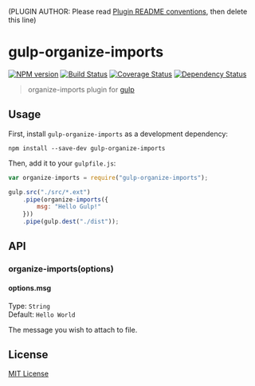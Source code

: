 (PLUGIN AUTHOR: Please read [Plugin README conventions](https://github.com/wearefractal/gulp/wiki/Plugin-README-Conventions), then delete this line)

# gulp-organize-imports
[![NPM version][npm-image]][npm-url] [![Build Status][travis-image]][travis-url]  [![Coverage Status][coveralls-image]][coveralls-url] [![Dependency Status][depstat-image]][depstat-url]

> organize-imports plugin for [gulp](https://github.com/wearefractal/gulp)

## Usage

First, install `gulp-organize-imports` as a development dependency:

```shell
npm install --save-dev gulp-organize-imports
```

Then, add it to your `gulpfile.js`:

```javascript
var organize-imports = require("gulp-organize-imports");

gulp.src("./src/*.ext")
	.pipe(organize-imports({
		msg: "Hello Gulp!"
	}))
	.pipe(gulp.dest("./dist"));
```

## API

### organize-imports(options)

#### options.msg
Type: `String`  
Default: `Hello World`

The message you wish to attach to file.


## License

[MIT License](http://en.wikipedia.org/wiki/MIT_License)

[npm-url]: https://npmjs.org/package/gulp-organize-imports
[npm-image]: https://badge.fury.io/js/gulp-organize-imports.png

[travis-url]: http://travis-ci.org/kobvel/gulp-organize-imports
[travis-image]: https://secure.travis-ci.org/kobvel/gulp-organize-imports.png?branch=master

[coveralls-url]: https://coveralls.io/r/kobvel/gulp-organize-imports
[coveralls-image]: https://coveralls.io/repos/kobvel/gulp-organize-imports/badge.png

[depstat-url]: https://david-dm.org/kobvel/gulp-organize-imports
[depstat-image]: https://david-dm.org/kobvel/gulp-organize-imports.png
